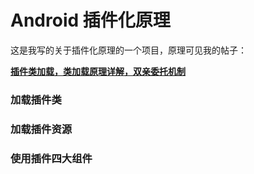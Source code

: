 # Android 插件化原理


这是我写的关于插件化原理的一个项目，原理可见我的帖子：

**[插件类加载，类加载原理详解，双亲委托机制][1]**


### 加载插件类

### 加载插件资源

### 使用插件四大组件


[1]:https://blog.csdn.net/blankmargin/article/details/104269704
